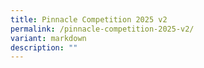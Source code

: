 ```yaml
---
title: Pinnacle Competition 2025 v2
permalink: /pinnacle-competition-2025-v2/
variant: markdown
description: ""
---
```

